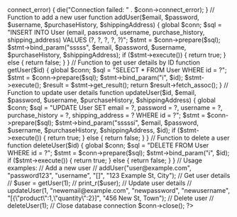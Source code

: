 <?php

// Database connection settings
$hostname = "localhost"; 
$username = "web"; 
$password = "web"; 
$database = "webshop"; 
 


/////same
$conn = new mysqli($hostname, $username, $password, $database);

// Check connection
if ($conn->connect_error) {
    die("Connection failed: " . $conn->connect_error);
}

// Function to add a new user
function addUser($email, $password, $username, $purchaseHistory, $shippingAddress) {
    global $conn;
    $sql = "INSERT INTO User (email, password, username, purchase_history, shipping_address) VALUES (?, ?, ?, ?, ?)";
    $stmt = $conn->prepare($sql);
    $stmt->bind_param("sssss", $email, $password, $username, $purchaseHistory, $shippingAddress);
    if ($stmt->execute()) {
        return true;
    } else {
        return false;
    }
}

// Function to get user details by ID
function getUser($id) {
    global $conn;
    $sql = "SELECT * FROM User WHERE id = ?";
    $stmt = $conn->prepare($sql);
    $stmt->bind_param("i", $id);
    $stmt->execute();
    $result = $stmt->get_result();
    return $result->fetch_assoc();
}

// Function to update user details
function updateUser($id, $email, $password, $username, $purchaseHistory, $shippingAddress) {
    global $conn;
    $sql = "UPDATE User SET email = ?, password = ?, username = ?, purchase_history = ?, shipping_address = ? WHERE id = ?";
    $stmt = $conn->prepare($sql);
    $stmt->bind_param("sssssi", $email, $password, $username, $purchaseHistory, $shippingAddress, $id);
    if ($stmt->execute()) {
        return true;
    } else {
        return false;
    }
}

// Function to delete a user
function deleteUser($id) {
    global $conn;
    $sql = "DELETE FROM User WHERE id = ?";
    $stmt = $conn->prepare($sql);
    $stmt->bind_param("i", $id);
    if ($stmt->execute()) {
        return true;
    } else {
        return false;
    }
}

// Usage examples:

// Add a new user
// addUser("user@example.com", "password123", "username", "[]", "123 Example St, City");

// Get user details
// $user = getUser(1);
// print_r($user);

// Update user details
// updateUser(1, "newemail@example.com", "newpassword", "newusername", "[{\"product\":1,\"quantity\":2}]", "456 New St, Town");

// Delete user
// deleteUser(1);

// Close database connection
$conn->close();

?>
